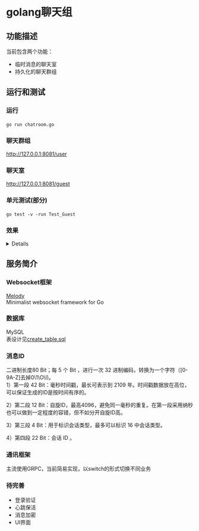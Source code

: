 # golang聊天组

## 功能描述
当前包含两个功能：
- 临时消息的聊天室
- 持久化的聊天群组

## 运行和测试
### 运行  
`go run chatroom.go`  
### 聊天群组  
http://127.0.0.1:8081/user  
### 聊天室  
http://127.0.0.1:8081/guest  
### 单元测试(部分) 
`go test -v -run Test_Guest`  
### 效果  
<details>
<img src="docs/user.png"/> 
<img src="docs/guest.png" style="80%"/> 
</details>

## 服务简介
### Websocket框架
[Melody](https://github.com/olahol/melody)  
Minimalist websocket framework for Go

### 数据库
MySQL  
表设计见[create_table.sql](https://github.com/qew21/go-chatroom/blob/master/sql/create_table.sql)

### 消息ID
二进制长度80 Bit；每 5 个 Bit ，进行一次 32 进制编码，转换为一个字符（[0-9A-Z]去掉0\1\O\I)。  
1）第一段 42 Bit：毫秒时间戳，最长可表示到 2109 年。时间戳数据放在高位，可以保证生成的ID是按时间有序的。

2）第二段 12 Bit：自旋ID，最高4096，避免同一毫秒的重复。在第一段采用纳秒也可以做到一定程度的容错，但不如分开自旋ID高。

3）第三段 4 Bit：用于标识会话类型，最多可以标识 16 中会话类型。

4）第四段 22 Bit：会话 ID 。

### 通讯框架
主流使用GRPC，当前简易实现，以switch的形式切换不同业务

### 待完善
- 登录验证  
- 心跳保活
- 消息加密
- UI界面



 
